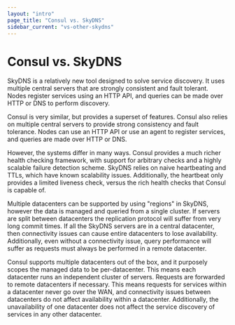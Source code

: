 ```yaml
---
layout: "intro"
page_title: "Consul vs. SkyDNS"
sidebar_current: "vs-other-skydns"
---
```


# Consul vs. SkyDNS

SkyDNS is a relatively new tool designed to solve service discovery.
It uses multiple central servers that are strongly consistent and
fault tolerant. Nodes register services using an HTTP API, and
queries can be made over HTTP or DNS to perform discovery.

Consul is very similar, but provides a superset of features. Consul
also relies on multiple central servers to provide strong consistency
and fault tolerance. Nodes can use an HTTP API or use an agent to
register services, and queries are made over HTTP or DNS.

However, the systems differ in many ways. Consul provides a much richer
health checking framework, with support for arbitrary checks and
a highly scalable failure detection scheme. SkyDNS relies on naive
heartbeating and TTLs, which have known scalability issues. Additionally,
the heartbeat only provides a limited liveness check, versus the rich
health checks that Consul is capable of.

Multiple datacenters can be supported by using "regions" in SkyDNS,
however the data is managed and queried from a single cluster. If servers
are split between datacenters the replication protocol will suffer from
very long commit times. If all the SkyDNS servers are in a central datacenter, then
connectivity issues can cause entire datacenters to lose availability.
Additionally, even without a connectivity issue, query performance will
suffer as requests must always be performed in a remote datacenter.

Consul supports multiple datacenters out of the box, and it purposely
scopes the managed data to be per-datacenter. This means each datacenter
runs an independent cluster of servers. Requests are forwarded to remote
datacenters if necessary. This means requests for services within a datacenter
never go over the WAN, and connectivity issues between datacenters do not
affect availability within a datacenter. Additionally, the unavailability
of one datacenter does not affect the service discovery of services
in any other datacenter.
